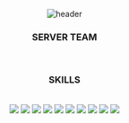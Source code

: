 <div align="center">
  
![header](https://capsule-render.vercel.app/api?type=Waving&color=82BEA0&height=250&section=header&text=ARTORY%20SERVER&fontSize=90&fontColor=d6ace6)

### SERVER TEAM
</br>


### SKILLS
</br>
<img src="https://img.shields.io/badge/JAVA-007396?style=for-the-badge&logo=Java&logoColor=white">

<img src="https://img.shields.io/badge/MySQL-4479A1?style=for-the-badge&logo=MySQL&logoColor=white">

<img src="https://img.shields.io/badge/github-181717?style=for-the-badge&logo=github&logoColor=white">

<img src="https://img.shields.io/badge/amazon-FF9900?style=for-the-badge&logo=aws&logoColor=white">

<img src="https://img.shields.io/badge/amazon s3-569A31?style=for-the-badge&logo=amazons3&logoColor=white"/>
<img src="https://img.shields.io/badge/amazon ec2-FF9900?style=for-the-badge&logo=amazonec2&logoColor=white"/>
<img src="https://img.shields.io/badge/amazon rds-527FFF?style=for-the-badge&logo=amazonrds&logoColor=white"/>
<img src="https://img.shields.io/badge/spring boot-6DB33F?style=for-the-badge&logo=springboot&logoColor=white"/>

<img src="https://img.shields.io/badge/naver-03C75A?style=for-the-badge&logo=naver&logoColor=white"/>
<img src="https://img.shields.io/badge/kakao-FFCD00?style=for-the-badge&logo=kakao&logoColor=white"/>

</div>
